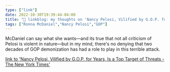 ```yaml
---
type: ["link"]
date: 2022-10-30T19:39:44-04:00
title: "🔗 linkblog: my thoughts on 'Nancy Pelosi, Vilified by G.O.P. for Years, Is a Top Target of Threats - The New York Times'"
tags: ["Ronna McDaniel","Nancy Pelosi","GOP"]
---
```

McDaniel can say what she wants—and its true that not all criticism of Pelosi is violent in nature—but in my mind, there's no denying that two decades of GOP demonization has had a role to play in this terrible attack.
 

[link to 'Nancy Pelosi, Vilified by G.O.P. for Years, Is a Top Target of Threats - The New York Times'](https://www.nytimes.com/2022/10/30/us/politics/pelosi-attack-republican-threats.html)
